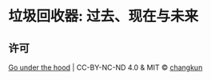 # 垃圾回收器: 过去、现在与未来

<!-- ## 原始标记清扫

## 标记清扫的并行化

## ROC
 -->


## 许可

[Go under the hood](https://github.com/changkun/go-under-the-hood) | CC-BY-NC-ND 4.0 & MIT &copy; [changkun](https://changkun.de)
